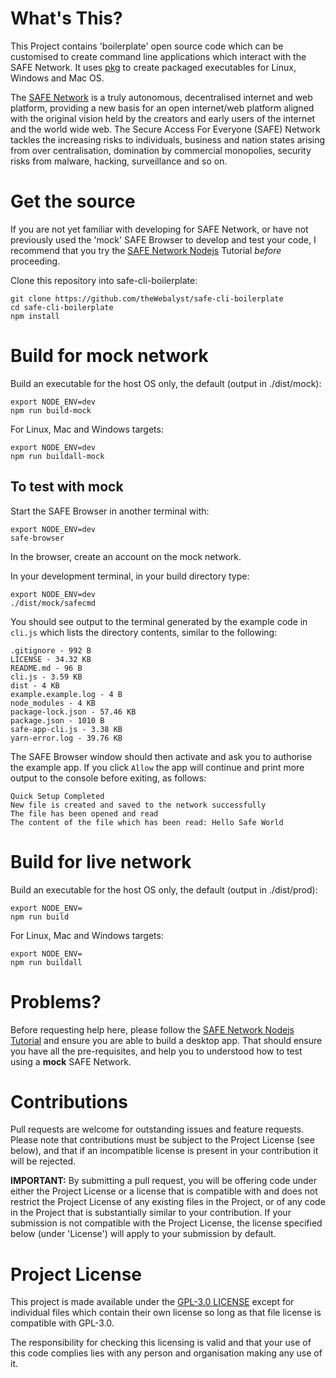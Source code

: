 # What's This?

This Project contains 'boilerplate' open source code which can be customised to create command line applications which interact with the SAFE Network. It uses [pkg](http://npmjs.com/package/pkg) to create packaged executables for Linux, Windows and Mac OS.

The [SAFE Network](https://safenetwork.org/) is a truly autonomous, decentralised internet and web platform, providing a new basis for an open internet/web platform aligned with the original vision held by the creators and early users of the internet and the world wide web. The Secure Access For Everyone (SAFE) Network tackles the increasing risks to individuals, business and nation states arising from over centralisation, domination by commercial monopolies, security risks from malware, hacking, surveillance and so on.

# Get the source
If you are not yet familiar with developing for SAFE Network, or have not previously used the 'mock' SAFE Browser to develop and test your code, I recommend that you try the [SAFE Network Nodejs](https://hub.safedev.org/platform/nodejs/) Tutorial *before* proceeding.

Clone this repository into safe-cli-boilerplate:
```
git clone https://github.com/theWebalyst/safe-cli-boilerplate
cd safe-cli-boilerplate
npm install
```

# Build for mock network

Build an executable for the host OS only, the default (output in ./dist/mock):
```
export NODE_ENV=dev
npm run build-mock
```
For Linux, Mac and Windows targets:
```
export NODE_ENV=dev
npm run buildall-mock
```
## To test with mock
Start the SAFE Browser in another terminal with:
```
export NODE_ENV=dev
safe-browser
```
In the browser, create an account on the mock network.

In your development terminal, in your build directory type:
```
export NODE_ENV=dev
./dist/mock/safecmd
```
You should see output to the terminal generated by the example code in `cli.js` which lists the directory contents, similar to the following:
```
.gitignore - 992 B
LICENSE - 34.32 KB
README.md - 96 B
cli.js - 3.59 KB
dist - 4 KB
example.example.log - 4 B
node_modules - 4 KB
package-lock.json - 57.46 KB
package.json - 1010 B
safe-app-cli.js - 3.38 KB
yarn-error.log - 39.76 KB
```
The SAFE Browser window should then activate and ask you to authorise the example app. If you click `Allow` the app will continue and print more output to the console before exiting, as follows:
```
Quick Setup Completed
New file is created and saved to the network successfully
The file has been opened and read
The content of the file which has been read: Hello Safe World
```

# Build for live network
Build an executable for the host OS only, the default (output in ./dist/prod):
```
export NODE_ENV=
npm run build
```
For Linux, Mac and Windows targets:
```
export NODE_ENV=
npm run buildall
```

# Problems?
Before requesting help here, please follow the [SAFE Network Nodejs Tutorial](https://hub.safedev.org/platform/nodejs/) and ensure you are able to build a desktop app. That should ensure you have all the pre-requisites, and help you to understood how to test using a **mock** SAFE Network.

# Contributions
Pull requests are welcome for outstanding issues and feature requests. Please note that contributions must be subject to the Project License (see below), and that if an incompatible license is present in your contribution it will be rejected. 

**IMPORTANT:** By submitting a pull request, you will be offering code under either the Project License or a license that is compatible with and does not restrict the Project License of any existing files in the Project, or of any code in the Project that is substantially similar to your contribution. If your submission is not compatible with the Project License, the license specified below (under 'License') will apply to your submission by default.

# Project License
This project is made available under the [GPL-3.0 LICENSE](https://opensource.org/licenses/GPL-3.0) except for individual files which contain their own license so long as that file license is compatible with GPL-3.0. 

The responsibility for checking this licensing is valid and that your use of this code complies lies with any person and organisation making any use of it.